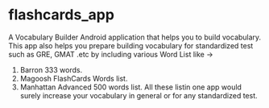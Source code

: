 # flashcards_app

A Vocabulary Builder Android application that helps you to build vocabulary. 
This app also helps you prepare building vocabulary for standardized test such as GRE, GMAT .etc by including various Word List like -> 
1. Barron 333 words.
2. Magoosh FlashCards Words list.
3. Manhattan Advanced 500 words list.
All these listin one app would surely increase your vocabulary in general or for any standardized test.
